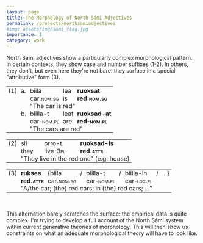 ```yaml
---
layout: page
title: The Morphology of North Sámi Adjectives
permalink: /projects/northsamiadjectives
#img: assets/img/sami_flag.jpg
importance: 1
category: work
---
```


North Sámi adjectives show a particularly complex morphological pattern.
In certain contexts, they show case and number suffixes (1-2). 
In others, they don't, but even here they're not bare: they surface in a special "attributive" form (3).

<style type="text/css">
    .tg  {border-collapse:collapse;border-spacing:0;}
    .tg td{border-color:black;border-style:solid;border-width:0px;overflow:hidden;padding:0px 5px;word-break:normal;}
    .tg th{border-color:black;border-style:solid;border-width:0px;overflow:hidden;padding:0px 5px;word-break:normal;}
    .tg .tg-73oq{border-color:#000000;text-align:left;vertical-align:top}
    .tg .tg-mcqj{border-color:#000000;font-weight:bold;text-align:left;vertical-align:top}
</style>
<table class="tg">
<tbody>
  <tr>
    <td class="tg-73oq">(1)</td>
    <td class="tg-73oq">a.</td>
    <td class="tg-73oq">biila</td>
    <td class="tg-73oq">lea</td>
    <td class="tg-mcqj">ruoksat</td>
  </tr>
  <tr>
    <td class="tg-73oq"></td>
    <td class="tg-73oq"></td>
    <td class="tg-73oq">car<font style="font-variant: small-caps">.nom.sg</font></td>
    <td class="tg-73oq">is</td>
    <td class="tg-mcqj">red<font style="font-variant: small-caps">.nom.sg</font></td>
  </tr>
  <tr>
    <td class="tg-73oq"></td>
    <td class="tg-73oq"></td>
    <td class="tg-73oq" colspan="3">"The car is red"</td>
  </tr>
  <tr>
    <td class="tg-73oq"></td>
    <td class="tg-73oq">b.</td>
    <td class="tg-73oq">biilla-t</td>
    <td class="tg-73oq">leat</td>
    <td class="tg-mcqj">ruoksad-at</td>
  </tr>
  <tr>
    <td class="tg-73oq"></td>
    <td class="tg-73oq"></td>
    <td class="tg-73oq">car<font style="font-variant: small-caps">-nom.pl</font></td>
    <td class="tg-73oq">are</td>
    <td class="tg-mcqj">red<font style="font-variant: small-caps">-nom.pl</font></td>
  </tr>
  <tr>
    <td class="tg-73oq"></td>
    <td class="tg-73oq"></td>
    <td class="tg-73oq" colspan="3">"The cars are red"</td>
  </tr>
</tbody>
</table>
<style type="text/css">
    .tg  {border-collapse:collapse;border-spacing:0;}
    .tg td{border-color:black;border-style:solid;border-width:0px;overflow:hidden;padding:0px 5px;word-break:normal;}
    .tg th{border-color:black;border-style:solid;border-width:0px;overflow:hidden;padding:0px 5px;word-break:normal;}
    .tg .tg-73oq{border-color:#000000;text-align:left;vertical-align:top}
    .tg .tg-mcqj{border-color:#000000;font-weight:bold;text-align:left;vertical-align:top}
</style>
<table class="tg">
<tbody>
  <tr>
    <td class="tg-73oq">(2)</td>
    <td class="tg-73oq">sii</td>
    <td class="tg-73oq">orro-t</td>
    <td class="tg-mcqj">ruoksad-is</td>
  </tr>
  <tr>
    <td class="tg-73oq"></td>
    <td class="tg-73oq">they</td>
    <td class="tg-73oq">live<font style="font-variant: small-caps">-3pl</font></td>
    <td class="tg-mcqj">red<font style="font-variant: small-caps">.attr</font></td>
  </tr>
  <tr>
    <td class="tg-73oq"></td>
    <td class="tg-73oq" colspan="3">"They live in the red one" (e.g. house)</td>
  </tr>
</tbody>
</table>
<style type="text/css">
    .tg  {border-collapse:collapse;border-spacing:0;}
    .tg td{border-color:black;border-style:solid;border-width:0px;overflow:hidden;padding:0px 5px;word-break:normal;}
    .tg th{border-color:black;border-style:solid;border-width:0px;overflow:hidden;padding:0px 5px;word-break:normal;}
    .tg .tg-73oq{border-color:#000000;text-align:left;vertical-align:top}
    .tg .tg-mcqj{border-color:#000000;font-weight:bold;text-align:left;vertical-align:top}
</style>
<table class="tg">
<tbody>
  <tr>
    <td class="tg-73oq">(3)</td>
    <td class="tg-mcqj">rukses</td>
    <td class="tg-73oq">{biila</td>
    <td class="tg-73oq">/</td>
    <td class="tg-73oq">biilla-t</td>
    <td class="tg-73oq">/</td>
    <td class="tg-73oq">biilla-in</td>
    <td class="tg-73oq">/</td>
    <td class="tg-73oq">...}</td>
  </tr>
  <tr>
    <td class="tg-73oq"></td>
    <td class="tg-mcqj">red<font style="font-variant: small-caps">.attr</font></td>
    <td class="tg-73oq">car<font style="font-variant: small-caps">.nom.sg</font></td>
    <td class="tg-73oq"></td>
    <td class="tg-73oq">car<font style="font-variant: small-caps">-nom.pl</font></td>
    <td class="tg-73oq"></td>
    <td class="tg-73oq">car<font style="font-variant: small-caps">-loc.pl</font></td>
    <td class="tg-73oq"></td>
    <td class="tg-73oq"></td>
  </tr>
  <tr>
    <td class="tg-73oq"></td>
    <td class="tg-73oq" colspan="7">"A/the car; (the) red cars; in (the) red cars; ..."</td>
  </tr>
</tbody>
</table>
<br>

This alternation barely scratches the surface: the empirical data is quite complex.
I'm trying to develop a full account of the North Sámi system within current generative theories of morphology.
This will then show us constraints on what an adequate morphological theory will have to look like.
